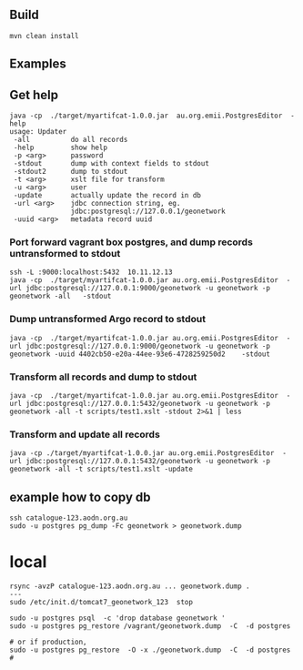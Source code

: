 
## Build

    mvn clean install

## Examples

## Get help
```
java -cp  ./target/myartifcat-1.0.0.jar  au.org.emii.PostgresEditor  -help
usage: Updater
 -all          do all records
 -help         show help
 -p <arg>      password
 -stdout       dump with context fields to stdout
 -stdout2      dump to stdout
 -t <arg>      xslt file for transform
 -u <arg>      user
 -update       actually update the record in db
 -url <arg>    jdbc connection string, eg.
               jdbc:postgresql://127.0.0.1/geonetwork
 -uuid <arg>   metadata record uuid
```

### Port forward vagrant box postgres, and dump records untransformed to stdout
```
ssh -L :9000:localhost:5432  10.11.12.13
java -cp  ./target/myartifcat-1.0.0.jar au.org.emii.PostgresEditor  -url jdbc:postgresql://127.0.0.1:9000/geonetwork -u geonetwork -p geonetwork -all   -stdout
```

### Dump untransformed Argo record to stdout
```
java -cp  ./target/myartifcat-1.0.0.jar au.org.emii.PostgresEditor  -url jdbc:postgresql://127.0.0.1:9000/geonetwork -u geonetwork -p geonetwork -uuid 4402cb50-e20a-44ee-93e6-4728259250d2    -stdout   
```

### Transform all records and dump to stdout
```
java -cp  ./target/myartifcat-1.0.0.jar au.org.emii.PostgresEditor  -url jdbc:postgresql://127.0.0.1:5432/geonetwork -u geonetwork -p geonetwork -all -t scripts/test1.xslt -stdout 2>&1 | less
```

### Transform and update all records
```
java -cp ./target/myartifcat-1.0.0.jar au.org.emii.PostgresEditor  -url jdbc:postgresql://127.0.0.1:5432/geonetwork -u geonetwork -p geonetwork -all -t scripts/test1.xslt -update
```



## example how to copy db
```
ssh catalogue-123.aodn.org.au
sudo -u postgres pg_dump -Fc geonetwork > geonetwork.dump
```

# local

```
rsync -avzP catalogue-123.aodn.org.au ... geonetwork.dump .
---
sudo /etc/init.d/tomcat7_geonetwork_123  stop

sudo -u postgres psql  -c 'drop database geonetwork '
sudo -u postgres pg_restore /vagrant/geonetwork.dump  -C  -d postgres

# or if production,
sudo -u postgres pg_restore  -O -x ./geonetwork.dump  -C  -d postgres
# 

```

